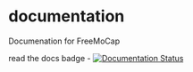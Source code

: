 # documentation
Documenation for FreeMoCap

read the docs badge - [![Documentation Status](https://readthedocs.org/projects/freemocap/badge/?version=latest)](https://freemocap.readthedocs.io/en/latest/?badge=latest)
